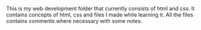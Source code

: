 This is my web development folder that currently consists of html and css. It contains concepts of html, css and files I made while learning it. All the files contains comments where necessary with some notes.
